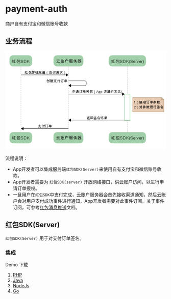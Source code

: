 # payment-auth

商户自有支付宝和微信账号收款

## 业务流程

![flowchart](flowchart.png)


流程说明：

- App开发者可以集成服务端`红包SDK(Server)`来使用自有支付宝和微信账号收款。
- App开发者需要为 `红包SDK(server)` 开放网络接口，供云账户访问，以进行申请订单授权。
- 一旦用户在`红包SDK`中支付完成，云账户服务器会首先接收渠道通知，然后云账户会对用户支付成功事件进行通知，App开发者需要对此事件订阅。关于事件订阅，可参考[红包消息推送](https://github.com/YunzhanghuOpen/redpacket-webhooks)文档。

## 红包SDK(Server) 

`红包SDK(Server)` 用于对支付订单签名。

### 集成

Demo 下载

1. [PHP](php)
1. [Java](java)
1. [NodeJs](nodejs)
1. [Go](go)



